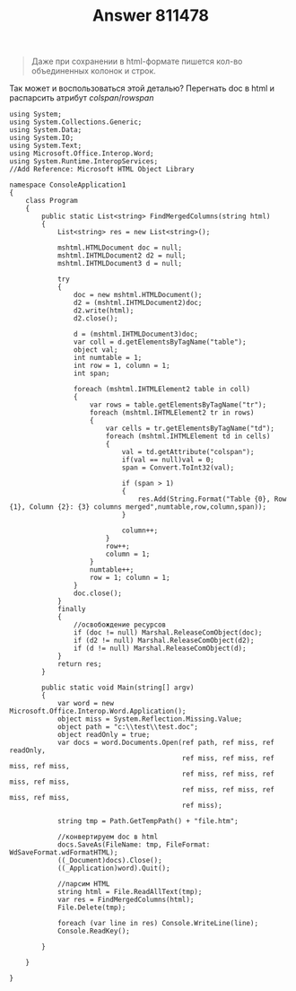 ﻿---
title: "Answer 811478"
se.owner.user_id: 240512
se.owner.display_name: "MSDN.WhiteKnight"
se.owner.link: "https://ru.stackoverflow.com/users/240512/msdn-whiteknight"
se.answer_id: 811478
se.question_id: 805934
se.post_type: answer
se.score: 1
se.is_accepted: False
---
<blockquote>
  <p>Даже при сохранении в html-формате пишется кол-во объединенных колонок и строк.</p>
</blockquote>

<p>Так может и воспользоваться этой деталью? Перегнать doc в html и распарсить атрибут <em>colspan</em>/<em>rowspan</em></p>

<pre><code>using System;
using System.Collections.Generic;
using System.Data;
using System.IO;
using System.Text;
using Microsoft.Office.Interop.Word;
using System.Runtime.InteropServices;
//Add Reference: Microsoft HTML Object Library

namespace ConsoleApplication1
{
    class Program
    {
        public static List&lt;string&gt; FindMergedColumns(string html)
        {
            List&lt;string&gt; res = new List&lt;string&gt;();

            mshtml.HTMLDocument doc = null;
            mshtml.IHTMLDocument2 d2 = null;
            mshtml.IHTMLDocument3 d = null;            

            try
            {
                doc = new mshtml.HTMLDocument();
                d2 = (mshtml.IHTMLDocument2)doc;
                d2.write(html);
                d2.close();

                d = (mshtml.IHTMLDocument3)doc;
                var coll = d.getElementsByTagName("table");
                object val;
                int numtable = 1;
                int row = 1, column = 1;
                int span;

                foreach (mshtml.IHTMLElement2 table in coll)
                {
                    var rows = table.getElementsByTagName("tr");
                    foreach (mshtml.IHTMLElement2 tr in rows)
                    {               
                        var cells = tr.getElementsByTagName("td");
                        foreach (mshtml.IHTMLElement td in cells)
                        {
                            val = td.getAttribute("colspan");
                            if(val == null)val = 0;
                            span = Convert.ToInt32(val);

                            if (span &gt; 1)
                            {
                                res.Add(String.Format("Table {0}, Row {1}, Column {2}: {3} columns merged",numtable,row,column,span));
                            }

                            column++;
                        }
                        row++;
                        column = 1;
                    }
                    numtable++;
                    row = 1; column = 1;
                }
                doc.close();
            }
            finally
            {
                //освобождение ресурсов
                if (doc != null) Marshal.ReleaseComObject(doc);
                if (d2 != null) Marshal.ReleaseComObject(d2);
                if (d != null) Marshal.ReleaseComObject(d);
            }
            return res;
        }

        public static void Main(string[] argv)
        {
            var word = new Microsoft.Office.Interop.Word.Application();
            object miss = System.Reflection.Missing.Value;
            object path = "c:\\test\\test.doc";
            object readOnly = true;
            var docs = word.Documents.Open(ref path, ref miss, ref readOnly,
                                           ref miss, ref miss, ref miss, ref miss,
                                           ref miss, ref miss, ref miss, ref miss,
                                           ref miss, ref miss, ref miss, ref miss,
                                           ref miss);

            string tmp = Path.GetTempPath() + "file.htm";

            //конвертируем doc в html
            docs.SaveAs(FileName: tmp, FileFormat: WdSaveFormat.wdFormatHTML);
            ((_Document)docs).Close();
            ((_Application)word).Quit();

            //парсим HTML
            string html = File.ReadAllText(tmp);
            var res = FindMergedColumns(html);
            File.Delete(tmp);

            foreach (var line in res) Console.WriteLine(line);
            Console.ReadKey();            

        }        

    }

}
</code></pre>
